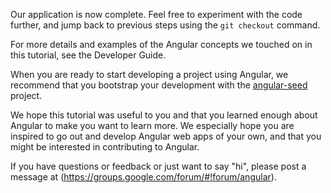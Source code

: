 Our application is now complete. Feel free to experiment with the code further, and jump back to
previous steps using the `git checkout` command.

For more details and examples of the Angular concepts we touched on in this tutorial, see the
Developer Guide.

When you are ready to start developing a project using Angular, we recommend that you bootstrap
your development with the [angular-seed](https://github.com/angular/angular-seed) project.

We hope this tutorial was useful to you and that you learned enough about Angular to make you want
to learn more. We especially hope you are inspired to go out and develop Angular web apps of your
own, and that you might be interested in contributing to Angular.

If you have questions or feedback or just want to say "hi", please post a message at (https://groups.google.com/forum/#!forum/angular).
